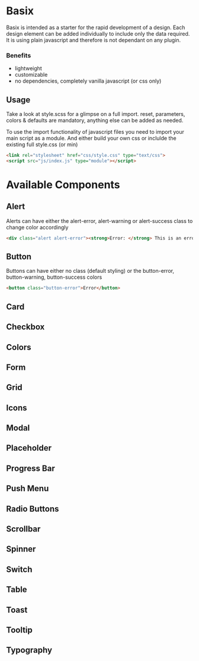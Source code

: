 # Basix

Basix is intended as a starter for the rapid development of a design. Each design element can be added individually to
include only the data required. It is using plain javascript and therefore is not dependant on any plugin.

### Benefits

* lightweight
* customizable
* no dependencies, completely vanilla javascript (or css only)

## Usage

Take a look at style.scss for a glimpse on a full import. reset, parameters, colors & defaults are mandatory, anything
else can be added as needed.

To use the import functionality of javascript files you need to import your main script as a module. And either build
your own css or inclulde the existing full style.css (or min)

``` html
<link rel="stylesheet" href="css/style.css" type="text/css">
<script src="js/index.js" type="module"></script>
```
# Available Components
## Alert
Alerts can have either the alert-error, alert-warning or alert-success class to change color accordingly 
``` html
<div class="alert alert-error"><strong>Error: </strong> This is an error alert!</div>
```
## Button
Buttons can have either no class (default styling) or the button-error, button-warning, button-success colors
``` html
<button class="button-error">Error</button>
```
## Card
## Checkbox
## Colors
## Form
## Grid
## Icons
## Modal
## Placeholder
## Progress Bar
## Push Menu
## Radio Buttons
## Scrollbar
## Spinner
## Switch
## Table
## Toast
## Tooltip
## Typography